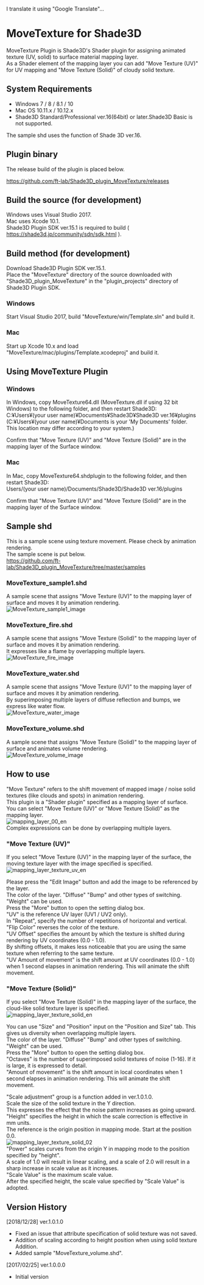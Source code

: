 I translate it using "Google Translate"...  

# MoveTexture for Shade3D

MoveTexture Plugin is Shade3D's Shader plugin for assigning animated texture (UV, solid) to surface material mapping layer.  
As a Shader element of the mapping layer you can add "Move Texture (UV)" for UV mapping and "Move Texture (Solid)" of cloudy solid texture.  

## System Requirements

* Windows 7 / 8 / 8.1 / 10 
* Mac OS 10.11.x / 10.12.x
* Shade3D Standard/Professional ver.16(64bit) or later.Shade3D Basic is not supported.

The sample shd uses the function of Shade 3D ver.16.  

## Plugin binary

The release build of the plugin is placed below.  

https://github.com/ft-lab/Shade3D_plugin_MoveTexture/releases

## Build the source (for development)

Windows uses Visual Studio 2017.  
Mac uses Xcode 10.1.  
Shade3D Plugin SDK ver.15.1 is required to build ( https://shade3d.jp/community/sdn/sdk.html ).  

## Build method (for development)

Download Shade3D Plugin SDK ver.15.1.  
Place the "MoveTexture" directory of the source downloaded with "Shade3D_plugin_MoveTexture" in the "plugin_projects" directory of Shade3D Plugin SDK.  

### Windows

Start Visual Studio 2017, build "MoveTexture/win/Template.sln" and build it.  

### Mac

Start up Xcode 10.x and load "MoveTexture/mac/plugins/Template.xcodeproj" and build it.  

## Using MoveTexture Plugin

### Windows

In Windows, copy MoveTexture64.dll (MoveTexture.dll if using 32 bit Windows) to the following folder, and then restart Shade3D:  
C:¥Users¥(your user name)¥Documents¥Shade3D¥Shade3D ver.16¥plugins  
(C:¥Users¥(your user name)¥Documents is your 'My Documents' folder. This location may differ according to your system.)   

Confirm that "Move Texture (UV)" and "Move Texture (Solid)" are in the mapping layer of the Surface window.  

### Mac

In Mac, copy MoveTexture64.shdplugin to the following folder, and then restart Shade3D:  
Users/(your user name)/Documents/Shade3D/Shade3D ver.16/plugins  

Confirm that "Move Texture (UV)" and "Move Texture (Solid)" are in the mapping layer of the Surface window.  

## Sample shd

This is a sample scene using texture movement. Please check by animation rendering.  
The sample scene is put below.  
https://github.com/ft-lab/Shade3D_plugin_MoveTexture/tree/master/samples  

### MoveTexture_sample1.shd

A sample scene that assigns "Move Texture (UV)" to the mapping layer of surface and moves it by animation rendering.    
![MoveTexture_sample1_image](./wiki_images/MoveTexture_sample1_image.jpg)      

### MoveTexture_fire.shd

A sample scene that assigns "Move Texture (Solid)" to the mapping layer of surface and moves it by animation rendering.  
It expresses like a flame by overlapping multiple layers.  
![MoveTexture_fire_image](./wiki_images/MoveTexture_fire_image.jpg)      

### MoveTexture_water.shd

A sample scene that assigns "Move Texture (UV)" to the mapping layer of surface and moves it by animation rendering.  
By superimposing multiple layers of diffuse reflection and bumps, we express like water flow.  
![MoveTexture_water_image](./wiki_images/MoveTexture_water_image.jpg)      

### MoveTexture_volume.shd
A sample scene that assigns "Move Texture (Solid)" to the mapping layer of surface and animates volume rendering.    
![MoveTexture_volume_image](./wiki_images/MoveTexture_volume_image.jpg)    

## How to use

"Move Texture" refers to the shift movement of mapped image / noise solid textures (like clouds and spots) in animation rendering.  
This plugin is a "Shader plugin" specified as a mapping layer of surface.  
You can select "Move Texture (UV)" or "Move Texture (Solid)" as the mapping layer.    
![mapping_layer_00_en](./wiki_images/mapping_layer_00_en.png)      
Complex expressions can be done by overlapping multiple layers.  

### "Move Texture (UV)"

If you select "Move Texture (UV)" in the mapping layer of the surface, the moving texture layer with the image specified is specified.    
![mapping_layer_texture_uv_en](./wiki_images/mapping_layer_texture_uv_en.png)     

Please press the "Edit Image" button and add the image to be referenced by the layer.  
The color of the layer. "Diffuse" "Bump" and other types of switching. "Weight" can be used.  
Press the "More" button to open the setting dialog box.  
"UV" is the reference UV layer (UV1 / UV2 only).  
In "Repeat", specify the number of repetitions of horizontal and vertical.  
"Flip Color" reverses the color of the texture.  
"UV Offset" specifies the amount by which the texture is shifted during rendering by UV coordinates (0.0 - 1.0).  
By shifting offsets, it makes less noticeable that you are using the same texture when referring to the same texture.  
"UV Amount of movement" is the shift amount at UV coordinates (0.0 - 1.0) when 1 second elapses in animation rendering. This will animate the shift movement.  

### "Move Texture (Solid)"

If you select "Move Texture (Solid)" in the mapping layer of the surface, the cloud-like solid texture layer is specified.    
![mapping_layer_texture_solid_en](./wiki_images/mapping_layer_texture_solid_en.png)     

You can use "Size" and "Position" input on the "Position and Size" tab. This gives us diversity when overlapping multiple layers.  
The color of the layer. "Diffuse" "Bump" and other types of switching. "Weight" can be used.  
Press the "More" button to open the setting dialog box.  
"Octaves" is the number of superimposed solid textures of noise (1-16). If it is large, it is expressed to detail.  
"Amount of movement" is the shift amount in local coordinates when 1 second elapses in animation rendering. This will animate the shift movement.    

"Scale adjustment" group is a function added in ver.1.0.1.0.    
Scale the size of the solid texture in the Y direction.    
This expresses the effect that the noise pattern increases as going upward.   
"Height" specifies the height in which the scale correction is effective in mm units.    
The reference is the origin position in mapping mode. Start at the position 0.0.    
![mapping_layer_texture_solid_02](./wiki_images/mapping_layer_texture_solid_02.png)    
"Power" scales curves from the origin Y in mapping mode to the position specified by "height".    
A scale of 1.0 will result in linear scaling, and a scale of 2.0 will result in a sharp increase in scale value as it increases.    
"Scale Value" is the maximum scale value.    
After the specified height, the scale value specified by "Scale Value" is adopted.    

## Version History

[2018/12/28]  ver.1.0.1.0  
* Fixed an issue that attribute specification of solid texture was not saved.    
* Addition of scaling according to height position when using solid texture Addition.    
* Added sample "MoveTexture_volume.shd".

[2017/02/25]  ver.1.0.0.0  
* Initial version 
